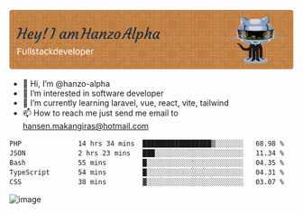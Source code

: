 ![Header](./github-header-image.png)

- 👋 Hi, I’m @hanzo-alpha
- 👀 I’m interested in software developer
- 🌱 I’m currently learning laravel, vue, react, vite, tailwind
- 📫 How to reach me just send me email to hansen.makangiras@hotmail.com 

<!---
hanzo-alpha/hanzo-alpha is a ✨ special ✨ repository because its `README.md` (this file) appears on your GitHub profile.
You can click the Preview link to take a look at your changes.
--->

<!--START_SECTION:waka-->

```txt
PHP              14 hrs 34 mins  █████████████████▒░░░░░░░   68.98 %
JSON             2 hrs 23 mins   ███░░░░░░░░░░░░░░░░░░░░░░   11.34 %
Bash             55 mins         █░░░░░░░░░░░░░░░░░░░░░░░░   04.35 %
TypeScript       54 mins         █░░░░░░░░░░░░░░░░░░░░░░░░   04.31 %
CSS              38 mins         ▓░░░░░░░░░░░░░░░░░░░░░░░░   03.07 %
```

<!--END_SECTION:waka-->

![image](https://github.com/hanzo-alpha/hanzo-alpha/assets/111342797/c4bd2977-6123-4017-8652-6e166259b484)

